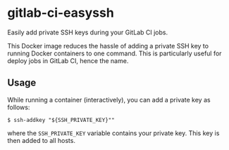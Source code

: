 # gitlab-ci-easyssh

Easily add private SSH keys during your GitLab CI jobs.

This Docker image reduces the hassle of adding a private SSH key to running
Docker containers to one command. This is particularly useful for deploy 
jobs in GitLab CI, hence the name.

## Usage

While running a container (interactively), you can add a private key as follows:
```
$ ssh-addkey "${SSH_PRIVATE_KEY}""
```
where the `SSH_PRIVATE_KEY` variable contains your private key. This key is then
added to all hosts.